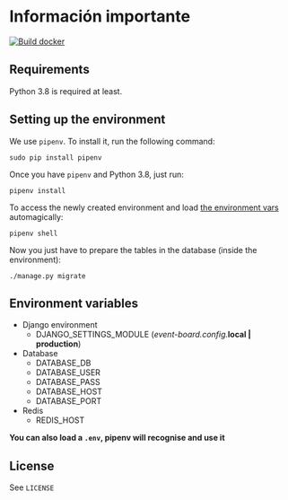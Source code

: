 # Información importante

[![Build docker](https://github.com/ThePotatoCamera/event-board/actions/workflows/docker-image.yml/badge.svg)](https://github.com/ThePotatoCamera/appcenas/actions/workflows/docker-image.yml)

## Requirements

Python 3.8 is required at least.

## Setting up the environment

We use `pipenv`. To install it, run the following command:

`sudo pip install pipenv`

Once you have `pipenv` and Python 3.8, just run:

`pipenv install`

To access the newly created environment and load [the environment vars](#environment-variables) automagically:

`pipenv shell`

Now you just have to prepare the tables in the database (inside the environment):

`./manage.py migrate`

## Environment variables
- Django environment
  - DJANGO_SETTINGS_MODULE (_event-board.config._**local | production**)
- Database
  - DATABASE_DB
  - DATABASE_USER
  - DATABASE_PASS
  - DATABASE_HOST
  - DATABASE_PORT
- Redis
  - REDIS_HOST

**You can also load a `.env`, pipenv will recognise and use it**

## License
See `LICENSE`
